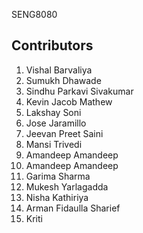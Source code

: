 SENG8080

## Contributors
1. Vishal Barvaliya
2. Sumukh Dhawade
3. Sindhu Parkavi Sivakumar
4. Kevin Jacob Mathew
5. Lakshay Soni
6. Jose Jaramillo
7. Jeevan Preet Saini
8. Mansi Trivedi
9. Amandeep Amandeep
10. Amandeep Amandeep
11. Garima Sharma
12. Mukesh Yarlagadda
13. Nisha Kathiriya
14. Arman Fidaulla Sharief
15. Kriti
